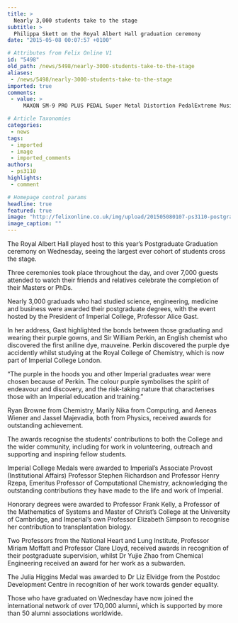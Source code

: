 ```yaml
---
title: >
  Nearly 3,000 students take to the stage
subtitle: >
  Philippa Skett on the Royal Albert Hall graduation ceremony
date: "2015-05-08 00:07:57 +0100"

# Attributes from Felix Online V1
id: "5498"
old_path: /news/5498/nearly-3000-students-take-to-the-stage
aliases:
 - /news/5498/nearly-3000-students-take-to-the-stage
imported: true
comments:
 - value: >
     MAXON SM-9 PRO PLUS PEDAL Super Metal Distortion PedalExtreme MusicBehringer HD300 Heavy Distortion PedalDamage Control bb Womanizer Pure Class A Distortion PedalMaking Your Solos Stand Out, part 1ME-70 Guitar Multi-Effects Pedal with a Boss FS5U foot switch, Samson HP10 Headphones, and (3) Sonic Sense Instrument Cables 777 : best-guitarpedals.comElectro-Harmonix Bass BLOGGER Distortion Overdrive pedal24karatst.comMad Professor Deep Blue Delay,I appreciate the information on your web site. Appreciate it!. <br>fifa 17 http://eduidea.org/members/roxanne/activity/4425/

# Article Taxonomies
categories:
 - news
tags:
 - imported
 - image
 - imported_comments
authors:
 - ps3110
highlights:
 - comment

# Homepage control params
headline: true
featured: true
image: "http://felixonline.co.uk/img/upload/201505080107-ps3110-postgradgrad.jpg"
image_caption: ""
---
```


The Royal Albert Hall played host to this year’s Postgraduate Graduation ceremony on Wednesday, seeing the largest ever cohort of students cross the stage.

Three ceremonies took place throughout the day, and over 7,000 guests attended to watch their friends and relatives celebrate the completion of their Masters or PhDs.

Nearly 3,000 graduads who had studied science, engineering, medicine and business were awarded their postgraduate degrees, with the event hosted by the President of Imperial College, Professor Alice Gast.

In her address, Gast highlighted the bonds between those graduating and wearing their purple gowns, and Sir William Perkin, an English chemist who discovered the first aniline dye, mauveine. Perkin discovered the purple dye accidently whilst studying at the Royal College of Chemistry, which is now part of Imperial College London.

“The purple in the hoods you and other Imperial graduates wear were chosen because of Perkin. The colour purple symbolises the spirit of endeavour and discovery, and the risk-taking nature that characterises those with an Imperial education and training.”

Ryan Browne from Chemistry, Marily Nika from Computing, and Aeneas Wiener and Jassel Majevadia, both from Physics, received awards for outstanding achievement.

The awards recognise the students’ contributions to both the College and the wider community, including for work in volunteering, outreach and supporting and inspiring fellow students.

Imperial College Medals were awarded to Imperial’s Associate Provost (Institutional Affairs) Professor Stephen Richardson and Professor Henry Rzepa, Emeritus Professor of Computational Chemistry, acknowledging the outstanding contributions they have made to the life and work of Imperial.

Honorary degrees were awarded to Professor Frank Kelly, a Professor of the Mathematics of Systems and Master of Christ’s College at the University of Cambridge, and Imperial’s own Professor Elizabeth Simpson to recognise her contribution to transplantation biology.

Two Professors from the National Heart and Lung Institute, Professor Miriam Moffatt and Professor Clare Lloyd, received awards in recognition of their postgraduate supervision, whilst Dr Yujie Zhao from Chemical Engineering received an award for her work as a subwarden.

The Julia Higgins Medal was awarded to Dr Liz Elvidge from the Postdoc Development Centre in recognition of her work towards gender equality.

Those who have graduated on Wednesday have now joined the international network of over 170,000 alumni, which is supported by more than 50 alumni associations worldwide.
